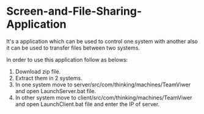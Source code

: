 # Screen-and-File-Sharing-Application
It's a application which can be used to control one system with another also it can be used to transfer files between two systems.

In order to use this application follow as belows:
1. Download zip file.
2. Extract them in 2 systems.
3. In one system move to server/src/com/thinking/machines/TeamViwer and open LaunchServer.bat file.
4. In other system move to client/src/com/thinking/machines/TeamViwer and open LaunchClient.bat file and enter the IP of server.

